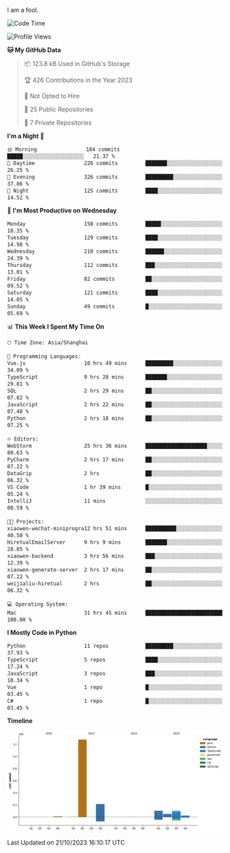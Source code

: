 I am a fool.

<!--START_SECTION:waka-->
![Code Time](http://img.shields.io/badge/Code%20Time-809%20hrs%2039%20mins-blue)

![Profile Views](http://img.shields.io/badge/Profile%20Views-0-blue)

**🐱 My GitHub Data** 

> 📦 123.8 kB Used in GitHub's Storage 
 > 
> 🏆 426 Contributions in the Year 2023
 > 
> 🚫 Not Opted to Hire
 > 
> 📜 25 Public Repositories 
 > 
> 🔑 7 Private Repositories 
 > 
**I'm a Night 🦉** 

```text
🌞 Morning                184 commits         █████░░░░░░░░░░░░░░░░░░░░   21.37 % 
🌆 Daytime                226 commits         ███████░░░░░░░░░░░░░░░░░░   26.25 % 
🌃 Evening                326 commits         █████████░░░░░░░░░░░░░░░░   37.86 % 
🌙 Night                  125 commits         ████░░░░░░░░░░░░░░░░░░░░░   14.52 % 
```
📅 **I'm Most Productive on Wednesday** 

```text
Monday                   158 commits         █████░░░░░░░░░░░░░░░░░░░░   18.35 % 
Tuesday                  129 commits         ████░░░░░░░░░░░░░░░░░░░░░   14.98 % 
Wednesday                210 commits         ██████░░░░░░░░░░░░░░░░░░░   24.39 % 
Thursday                 112 commits         ███░░░░░░░░░░░░░░░░░░░░░░   13.01 % 
Friday                   82 commits          ██░░░░░░░░░░░░░░░░░░░░░░░   09.52 % 
Saturday                 121 commits         ████░░░░░░░░░░░░░░░░░░░░░   14.05 % 
Sunday                   49 commits          █░░░░░░░░░░░░░░░░░░░░░░░░   05.69 % 
```


📊 **This Week I Spent My Time On** 

```text
🕑︎ Time Zone: Asia/Shanghai

💬 Programming Languages: 
Vue.js                   10 hrs 49 mins      █████████░░░░░░░░░░░░░░░░   34.09 % 
TypeScript               9 hrs 28 mins       ███████░░░░░░░░░░░░░░░░░░   29.81 % 
SQL                      2 hrs 29 mins       ██░░░░░░░░░░░░░░░░░░░░░░░   07.82 % 
JavaScript               2 hrs 22 mins       ██░░░░░░░░░░░░░░░░░░░░░░░   07.48 % 
Python                   2 hrs 18 mins       ██░░░░░░░░░░░░░░░░░░░░░░░   07.25 % 

🔥 Editors: 
WebStorm                 25 hrs 36 mins      ████████████████████░░░░░   80.63 % 
PyCharm                  2 hrs 17 mins       ██░░░░░░░░░░░░░░░░░░░░░░░   07.22 % 
DataGrip                 2 hrs               ██░░░░░░░░░░░░░░░░░░░░░░░   06.32 % 
VS Code                  1 hr 39 mins        █░░░░░░░░░░░░░░░░░░░░░░░░   05.24 % 
IntelliJ                 11 mins             ░░░░░░░░░░░░░░░░░░░░░░░░░   00.59 % 

🐱‍💻 Projects: 
xiaowen-wechat-miniprogra12 hrs 51 mins      ██████████░░░░░░░░░░░░░░░   40.50 % 
HiretualEmailServer      9 hrs 9 mins        ███████░░░░░░░░░░░░░░░░░░   28.85 % 
xiaowen-backend          3 hrs 56 mins       ███░░░░░░░░░░░░░░░░░░░░░░   12.39 % 
xiaowen-generate-server  2 hrs 17 mins       ██░░░░░░░░░░░░░░░░░░░░░░░   07.22 % 
weijialiu-hiretual       2 hrs               ██░░░░░░░░░░░░░░░░░░░░░░░   06.32 % 

💻 Operating System: 
Mac                      31 hrs 45 mins      █████████████████████████   100.00 % 
```

**I Mostly Code in Python** 

```text
Python                   11 repos            █████████░░░░░░░░░░░░░░░░   37.93 % 
TypeScript               5 repos             ████░░░░░░░░░░░░░░░░░░░░░   17.24 % 
JavaScript               3 repos             ███░░░░░░░░░░░░░░░░░░░░░░   10.34 % 
Vue                      1 repo              █░░░░░░░░░░░░░░░░░░░░░░░░   03.45 % 
C#                       1 repo              █░░░░░░░░░░░░░░░░░░░░░░░░   03.45 % 
```



**Timeline**

![Lines of Code chart](https://raw.githubusercontent.com/VeejaLiu/VeejaLiu/master/assets/bar_graph.png)


 Last Updated on 21/10/2023 16:10:17 UTC
<!--END_SECTION:waka-->
